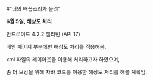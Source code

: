 #"너의 배꼽소리가 들려"

**6월 5일, 해상도 처리**

안드로이드 4.2.2 젤리빈 (API 17)

메인 페이지 부분에만 해상도 처리를 적용해봄.

xml 파일의 레이아웃을 이용해 처리하고자 하였으며,

좀 더 보강을 위해 자바 코드를 이용한 해상도 처리를 해볼 계획임.